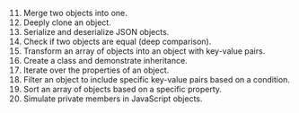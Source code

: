 11. Merge two objects into one.
12. Deeply clone an object.
13. Serialize and deserialize JSON objects.
14. Check if two objects are equal (deep comparison).
15. Transform an array of objects into an object with key-value pairs.
16. Create a class and demonstrate inheritance.
17. Iterate over the properties of an object.
18. Filter an object to include specific key-value pairs based on a condition.
19. Sort an array of objects based on a specific property.
20. Simulate private members in JavaScript objects.